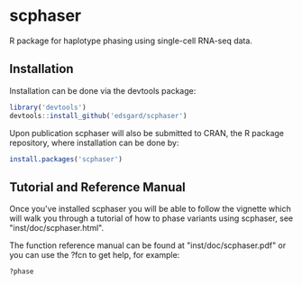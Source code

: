 # scphaser
R package for haplotype phasing using single-cell RNA-seq data.

## Installation

Installation can be done via the devtools package:
```R
library('devtools')
devtools::install_github('edsgard/scphaser')
```

Upon publication scphaser will also be submitted to CRAN, the R
package repository, where installation can be done by:
```R
install.packages('scphaser')
```

## Tutorial and Reference Manual
Once you've installed scphaser you will be able to follow the vignette
which will walk you through a tutorial of how to phase variants using scphaser, see "inst/doc/scphaser.html".

The function reference manual can be found at "inst/doc/scphaser.pdf"
or you can use the ?fcn to get help, for example:
```R
?phase
```
